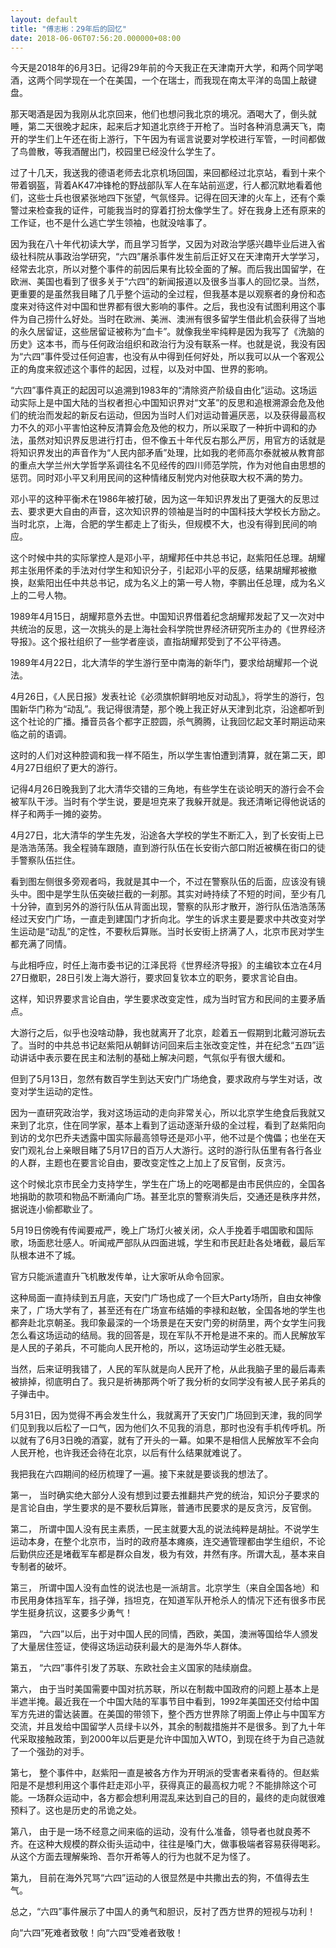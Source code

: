 ```yaml
---
layout: default
title: "傅志彬：29年后的回忆"
date: 2018-06-06T07:56:20.000000+08:00
---
```


今天是2018年的6月3日。记得29年前的今天我正在天津南开大学，和两个同学喝酒，这两个同学现在一个在美国，一个在瑞士，而我现在南太平洋的岛国上敲键盘。

那天喝酒是因为我刚从北京回来，他们也想问我北京的境况。酒喝大了，倒头就睡，第二天很晚才起床，起来后才知道北京终于开枪了。当时各种消息满天飞，南开的学生们上午还在街上游行，下午因为有谣言说要对学校进行军管，一时间都做了鸟兽散，等我酒醒出门，校园里已经没什么学生了。

过了十几天，我送我的德语老师去北京机场回国，来回都经过北京站，看到十来个带着钢盔，背着AK47冲锋枪的野战部队军人在车站前巡逻，行人都沉默地看着他们，这些士兵也很紧张地四下张望，气氛怪异。记得在回天津的火车上，还有个乘警过来检查我的证件，可能我当时的穿着打扮太像学生了。好在我身上还有原来的工作证，也不是什么逃亡学生领袖，也就没啥事了。

因为我在八十年代初读大学，而且学习哲学，又因为对政治学感兴趣毕业后进入省级社科院从事政治学研究，“六四”屠杀事件发生前后正好又在天津南开大学学习，经常去北京，所以对整个事件的前因后果有比较全面的了解。而后我出国留学，在欧洲、美国也看到了很多关于“六四”的新闻报道以及很多当事人的回忆录。当然，更重要的是虽然我目睹了几乎整个运动的全过程，但我基本是以观察者的身份和态度来对待这件对中国和世界都有很大影响的事件。之后，我也没有试图利用这个事件为自己捞什么好处。当时在欧洲、美洲、澳洲有很多留学生借此机会获得了当地的永久居留证，这些居留证被称为“血卡”。就像我坐牢纯粹是因为我写了《洗脑的历史》这本书，而与任何政治组织和政治行为没有联系一样。也就是说，我没有因为“六四”事件受过任何迫害，也没有从中得到任何好处，所以我可以从一个客观公正的角度来叙述这个事件的起因，过程，以及对中国、世界的影响。

“六四”事件真正的起因可以追溯到1983年的“清除资产阶级自由化”运动。这场运动实际上是中国大陆的当权者担心中国知识界对“文革”的反思和追根溯源会危及他们的统治而发起的新反右运动，但因为当时人们对运动普遍厌恶，以及获得最高权力不久的邓小平害怕这种反清算会危及他的权力，所以采取了一种折中调和的办法，虽然对知识界反思进行打击，但不像五十年代反右那么严厉，用官方的话就是将知识界发出的声音作为“人民内部矛盾”处理，比如我的老师高尔泰就被从教育部的重点大学兰州大学哲学系调往名不见经传的四川师范学院，作为对他自由思想的惩罚。同时邓小平又利用民间的这种情绪反制党内对他获取大权不满的势力。

邓小平的这种平衡术在1986年被打破，因为这一年知识界发出了更强大的反思过去、要求更大自由的声音，这次知识界的领袖是当时的中国科技大学校长方励之。当时北京，上海，合肥的学生都走上了街头，但规模不大，也没有得到民间的响应。

这个时候中共的实际掌控人是邓小平，胡耀邦任中共总书记，赵紫阳任总理。胡耀邦主张用怀柔的手法对付学生和知识分子，引起邓小平的反感，结果胡耀邦被撤换，赵紫阳出任中共总书记，成为名义上的第一号人物，李鹏出任总理，成为名义上的二号人物。

1989年4月15日，胡耀邦意外去世。中国知识界借着纪念胡耀邦发起了又一次对中共统治的反思，这一次挑头的是上海社会科学院世界经济研究所主办的《世界经济导报》。这个报社组织了一些学者座谈，直指胡耀邦受到了不公平待遇。

1989年4月22日，北大清华的学生游行至中南海的新华门，要求给胡耀邦一个说法。

4月26日，《人民日报》发表社论《必须旗帜鲜明地反对动乱》，将学生的游行，包围新华门称为“动乱”。我记得很清楚，那个晚上我正好从天津到北京，沿途都听到这个社论的广播。播音员各个都字正腔圆，杀气腾腾，让我回忆起文革时期运动来临之前的语调。

这时的人们对这种腔调和我一样不陌生，所以学生害怕遭到清算，就在第二天，即4月27日组织了更大的游行。

记得4月26日晚我到了北大清华交错的三角地，有些学生在谈论明天的游行会不会被军队干涉。当时有个学生说，要是坦克来了我躲开就是。我还清晰记得他说话的样子和两手一摊的姿势。

4月27日，北大清华的学生先发，沿途各大学校的学生不断汇入，到了长安街上已是浩浩荡荡。我全程骑车跟随，直到游行队伍在长安街六部口附近被横在街口的徒手警察队伍拦住。

看到图左侧很多旁观者吗，我就是其中一个，不过在警察队伍的后面，应该没有镜头中。图中是学生队伍突破拦截的一刹那。其实对峙持续了不短的时间，至少有几十分钟，直到另外的游行队伍从背面出现，警察的队形才散开，游行队伍浩浩荡荡经过天安门广场，一直走到建国门才折向北。学生的诉求主要是要求中共改变对学生运动是“动乱”的定性，不要秋后算账。当时长安街上挤满了人，北京市民对学生都充满了同情。

与此相呼应，时任上海市委书记的江泽民将《世界经济导报》的主编钦本立在4月27日撤职，28日引发上海大游行，要求回复钦本立的职务，要求言论自由。

这样，知识界要求言论自由，学生要求改变定性，成为当时官方和民间的主要矛盾点。

大游行之后，似乎也没啥动静，我也就离开了北京，趁着五一假期到北戴河游玩去了。当时的中共总书记赵紫阳从朝鲜访问回来后主张改变定性，并在纪念“五四”运动讲话中表示要在民主和法制的基础上解决问题，气氛似乎有很大缓和。

但到了5月13日，忽然有数百学生到达天安门广场绝食，要求政府与学生对话，改变对学生运动的定性。

因为一直研究政治学，我对这场运动的走向非常关心，所以北京学生绝食后我就又来到了北京，住在同学家，基本上看到了运动逐渐升级的全过程，看到了赵紫阳向到访的戈尔巴乔夫透露中国实际最高领导还是邓小平，他不过是个傀儡；也坐在天安门观礼台上亲眼目睹了5月17日的百万人大游行。这时的游行队伍里有各行各业的人群，主题也在要言论自由，要改变定性之上加上了反官倒，反贪污。

这个时候北京市民全力支持学生，学生在广场上的吃喝都是由市民供应的，全国各地捐助的款项和物品不断涌向广场。甚至北京的警察消失后，交通还是秩序井然，据说连小偷都歇业了。

5月19日傍晚有传闻要戒严，晚上广场灯火被关闭，众人手挽着手唱国歌和国际歌，场面悲壮感人。听闻戒严部队从四面进城，学生和市民赶赴各处堵截，最后军队根本进不了城。

官方只能派遣直升飞机散发传单，让大家听从命令回家。

这种局面一直持续到五月底，天安门广场也成了一个巨大Party场所，自由女神像来了，广场大学有了，甚至还有在广场宣布结婚的李禄和赵敏，全国各地的学生也都奔赴北京朝圣。我印象最深的一个场景是在天安门旁的树荫里，两个女学生问我怎么看这场运动的结局。我的回答是，现在军队不开枪是进不来的。而人民解放军是人民的子弟兵，不可能向人民开枪的，所以，这场运动学生必胜无疑。

当然，后来证明我错了，人民的军队就是向人民开了枪，从此我脑子里的最后毒素被排掉，彻底明白了。我只是祈祷那两个听了我分析的女同学没有被人民子弟兵的子弹击中。

5月31日，因为觉得不再会发生什么，我就离开了天安门广场回到天津，我的同学们见到我以后松了一口气，因为他们久不见我的消息，那时也没有手机传呼机。所以就有了6月3日晚的酒宴，就有了开头的一幕。如果不是相信人民解放军不会向人民开枪，也许我还会待在北京，以后有什么结果就难说了。

我把我在六四期间的经历梳理了一遍。接下来就是要谈我的想法了。

第一， 当时确实绝大部分人没有想到过要去推翻共产党的统治，知识分子要求的是言论自由，学生要求的是不要秋后算账，普通市民要求的是反贪污，反官倒。

第二， 所谓中国人没有民主素质，一民主就要大乱的说法纯粹是胡扯。不说学生运动本身，在整个北京市，当时的政府基本瘫痪，连交通管理都由学生组织，不论后勤供应还是堵截军车都是群众自发，极为有效，井然有序。所谓大乱，基本来自专制者的破坏。

第三， 所谓中国人没有血性的说法也是一派胡言。北京学生（来自全国各地）和市民用身体挡军车，挡子弹，挡坦克，在知道军队开枪杀人的情况下还有很多市民学生挺身抗议，这要多少勇气！

第四， “六四”以后，出于对中国人民的同情，西欧，美国，澳洲等国给华人颁发了大量居住签证，使得这场运动获利最大的是海外华人群体。

第五， “六四”事件引发了苏联、东欧社会主义国家的陆续崩盘。

第六， 由于当时美国需要中国对抗苏联，所以在制裁中国政府的问题上基本上是半遮半掩。最近我在一个中国大陆的军事节目中看到，1992年美国还交付给中国军方先进的雷达装置。在美国的带领下，整个西方世界除了明面上停止与中国军方交流，并且发给中国留学人员绿卡以外，其余的制裁措施并不是很多。到了九十年代采取接触政策，到2000年以后更是允许中国加入WTO，到现在终于为自己造就了一个强劲的对手。

第七， 整个事件中，赵紫阳一直是被各方作为开明派的受害者来看待的。但赵紫阳是不是想利用这个事件赶走邓小平，获得真正的最高权力呢？不能排除这个可能。一场群众运动中，各方都会想利用混乱来达到自己的目的，最终的走向就很难预料了。这也是历史的吊诡之处。

第八， 由于是一场不经意之间来临的运动，没有什么准备，领导者也就良莠不齐。在这种大规模的群众街头运动中，往往是嗓门大，做事极端者容易获得喝彩。从这个方面去理解柴玲、吾尔开希等人的行为也就不足为怪了。

第九， 目前在海外咒骂“六四”运动的人很显然是中共撒出去的狗，不值得去生气。

总之，“六四”事件展示了中国人的勇气和胆识，反衬了西方世界的短视与功利！

向“六四”死难者致敬！向“六四”受难者致敬！

